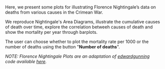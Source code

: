 Here, we present some plots for illustrating Florence Nightingale’s data on deaths from various causes in the Crimean War.     

We reproduce Nightingale's Area Diagrams, illustrate the cumulative causes of death over time, explore the correlation betweeh causes of death and show the mortality per year through barplots.     

The user can choose whether to plot the mortality rate per 1000 or the number of deaths using the button "**Number of deaths**".      

_NOTE: Florence Nightingale Plots are an adaptation of [edwardgunning](https://github.com/edwardgunning) code available [here](https://github.com/edwardgunning/FlorenceNightingale)._     